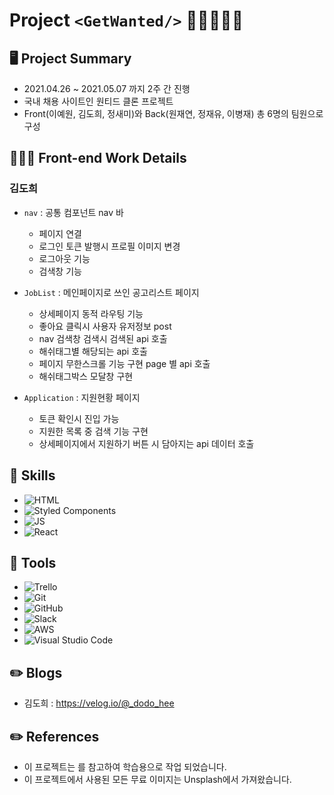 # Project `<GetWanted/>` 👩🏻‍💻💼📇
## 🖥 Project Summary
- 2021.04.26 ~ 2021.05.07 까지 2주 간 진행
- 국내 채용 사이트인 원티드 클론 프로젝트
- Front(이예원, 김도희, 정새미)와 Back(원재연, 정재유, 이병재) 총 6명의 팀원으로 구성

## 👩🏻‍💻 Front-end Work Details

### 김도희
- `nav` : 공통 컴포넌트 nav 바
    - 페이지 연결
    - 로그인 토큰 발행시 프로필 이미지 변경
    - 로그아웃 기능
    - 검색창 기능

- `JobList` : 메인페이지로 쓰인 공고리스트 페이지
    - 상세페이지 동적 라우팅 기능
    - 좋아요 클릭시 사용자 유저정보 post
    - nav 검색창 검색시 검색된 api 호출
    - 해쉬태그별 해당되는 api 호출
    - 페이지 무한스크롤 기능 구현 page 별 api 호출
    - 해쉬태그박스 모달창 구현

- `Application` : 지원현황 페이지
    - 토큰 확인시 진입 가능
    - 지원한 목록 중 검색 기능 구현
    - 상세페이지에서 지원하기 버튼 시 담아지는 api 데이터 호출

## 🔧 Skills
- ![HTML](https://img.shields.io/badge/HTML5-E34F26?style=for-the-badge&logo=html5&logoColor=white)
- ![Styled Components](https://img.shields.io/badge/styled--components-DB7093?style=for-the-badge&logo=styled-components&logoColor=white)
- ![JS](https://img.shields.io/badge/JavaScript-F7DF1E?style=for-the-badge&logo=javascript&logoColor=black)
- ![React](https://img.shields.io/badge/React-20232A?style=for-the-badge&logo=react&logoColor=61DAFB)

## 🔧 Tools
- <img alt="Trello" src="https://img.shields.io/badge/Trello-%23026AA7.svg?&style=for-the-badge&logo=Trello&logoColor=white"/>
- <img alt="Git" src="https://img.shields.io/badge/git-%23F05033.svg?&style=for-the-badge&logo=git&logoColor=white"/>
- <img alt="GitHub" src="https://img.shields.io/badge/github-%23121011.svg?&style=for-the-badge&logo=github&logoColor=white"/>
- <img alt="Slack" src="https://img.shields.io/badge/Slack-4A154B?style=for-the-badge&logo=slack&logoColor=white" />
- <img alt="AWS" src="https://img.shields.io/badge/AWS-%23FF9900.svg?&style=for-the-badge&logo=amazon-aws&logoColor=white"/>
- <img alt="Visual Studio Code" src="https://img.shields.io/badge/VisualStudioCode-0078d7.svg?&style=for-the-badge&logo=visual-studio-code&logoColor=white"/>
## ✏️ Blogs
- 김도희 : https://velog.io/@_dodo_hee

## ✏️ References
- 이 프로젝트는 를 참고하여 학습용으로 작업 되었습니다.
- 이 프로젝트에서 사용된 모든 무료 이미지는 Unsplash에서 가져왔습니다.
